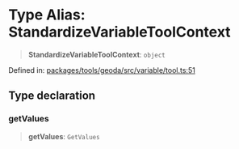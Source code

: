 # Type Alias: StandardizeVariableToolContext

> **StandardizeVariableToolContext**: `object`

Defined in: [packages/tools/geoda/src/variable/tool.ts:51](https://github.com/GeoDaCenter/openassistant/blob/0f7bf760e453a1735df9463dc799b04ee2f630fd/packages/tools/geoda/src/variable/tool.ts#L51)

## Type declaration

### getValues

> **getValues**: `GetValues`

